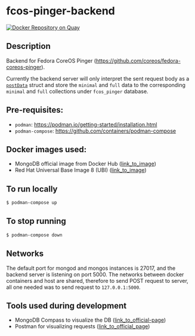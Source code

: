 # fcos-pinger-backend
[![Docker Repository on Quay](https://quay.io/repository/zonggen/fcos-pinger-backend/status "Docker Repository on Quay")](https://quay.io/repository/zonggen/fcos-pinger-backend)

## Description

Backend for Fedora CoreOS Pinger (https://github.com/coreos/fedora-coreos-pinger).

Currently the backend server will only interpret the sent request body as a [`postData`](https://github.com/zonggen/fcos-pinger-backend/blob/67020ce36c8d1d2c38b0a23c1d2bba6d8189539f/main.go#L33) struct and store the `minimal` and `full` data to the corresponding `minimal` and `full` collections under `fcos_pinger` database.

## Pre-requisites:
 - `podman`: https://podman.io/getting-started/installation.html
 - `podman-compose`: https://github.com/containers/podman-compose

## Docker images used:
 - MongoDB official image from Docker Hub ([link_to_image](https://hub.docker.com/_/mongo))
 - Red Hat Universal Base Image 8 (UBI) ([link_to_image](https://access.redhat.com/containers/#/registry.access.redhat.com/ubi8/ubi))

## To run locally

```bash
$ podman-compose up
```

## To stop running

```bash
$ podman-compose down
```

## Networks
The default port for mongod and mongos instances is 27017, and the backend server is listening on port 5000. The networks between docker containers and host are shared, therefore to send POST request to server, all one needed was to send request to `127.0.0.1:5000`.

## Tools used during development
 - MongoDB Compass to visualize the DB ([link_to_official-page](https://docs.mongodb.com/compass/master/install/))
 - Postman for visualizing requests ([link_to_official_page](https://www.getpostman.com/))
